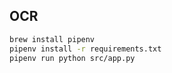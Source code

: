 ## OCR

```bash
brew install pipenv
pipenv install -r requirements.txt
pipenv run python src/app.py
```
